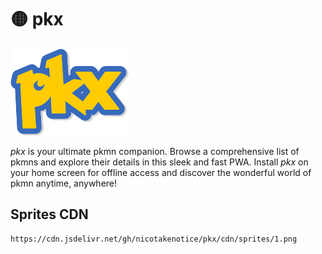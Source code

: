 # 🟡 pkx

![pkx](/public/pkx.png)

_pkx_ is your ultimate pkmn companion. Browse a comprehensive list of pkmns and explore their details in this sleek and fast PWA. Install _pkx_ on your home screen for offline access and discover the wonderful world of pkmn anytime, anywhere!

## Sprites CDN

```
https://cdn.jsdelivr.net/gh/nicotakenotice/pkx/cdn/sprites/1.png
```
